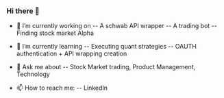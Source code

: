 ### Hi there 👋

- 🔭 I’m currently working on
-- A schwab API wrapper
-- A trading bot
-- Finding stock market Alpha

- 🌱 I’m currently learning
-- Executing quant strategies
-- OAUTH authentication + API wrapping creation

- 💬 Ask me about
-- Stock Market trading, Product Management, Technology

- 📫 How to reach me:
-- LinkedIn

<!--
**luispic2021/luispic2021** is a ✨ _special_ ✨ repository because its `README.md` (this file) appears on your GitHub profile.

Here are some ideas to get you started:

- 🔭 I’m currently working on ...
- 🌱 I’m currently learning ...
- 👯 I’m looking to collaborate on ...
- 🤔 I’m looking for help with ...
- 💬 Ask me about ...
- 📫 How to reach me: ...
- 😄 Pronouns: ...
- ⚡ Fun fact: ...
-->
